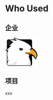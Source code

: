 # Who Used


## 企业

<a href="javascript:void(0);" target="_blank">
    <img src="/_media/logo.png" alt="cxl"/>
</a>

## 项目

xxx

